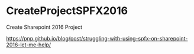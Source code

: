# CreateProjectSPFX2016
Create Sharepoint 2016 Project 

https://pnp.github.io/blog/post/struggling-with-using-spfx-on-sharepoint-2016-let-me-help/
